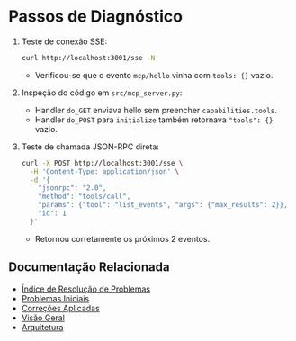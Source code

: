 # Passos de Diagnóstico

1. Teste de conexão SSE:

   ```bash
   curl http://localhost:3001/sse -N
   ```

   - Verificou-se que o evento `mcp/hello` vinha com `tools: {}` vazio.

2. Inspeção do código em `src/mcp_server.py`:
   - Handler `do_GET` enviava hello sem preencher `capabilities.tools`.
   - Handler `do_POST` para `initialize` também retornava `"tools": {}` vazio.

3. Teste de chamada JSON-RPC direta:

   ```bash
   curl -X POST http://localhost:3001/sse \
     -H 'Content-Type: application/json' \
     -d '{
       "jsonrpc": "2.0",
       "method": "tools/call",
       "params": {"tool": "list_events", "args": {"max_results": 2}},
       "id": 1
     }'
   ```

   - Retornou corretamente os próximos 2 eventos.

## Documentação Relacionada

- [Índice de Resolução de Problemas](../TROUBLESHOOTING.md)
- [Problemas Iniciais](initial_problems.md)
- [Correções Aplicadas](applied_corrections.md)
- [Visão Geral](../../guides/overview.md)
- [Arquitetura](../../guides/architecture.md)
